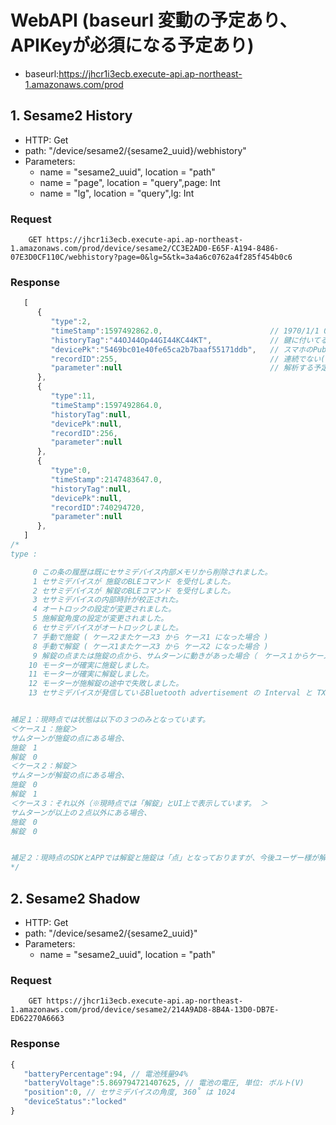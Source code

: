 # WebAPI (baseurl 変動の予定あり、APIKeyが必須になる予定あり)

* baseurl:https://jhcr1i3ecb.execute-api.ap-northeast-1.amazonaws.com/prod

## 1. Sesame2 History

* HTTP: Get
* path: "/device/sesame2/{sesame2_uuid}/webhistory"
* Parameters:
	* name = "sesame2_uuid", location = "path"
   	* name = "page", location = "query",page: Int
   	* name = "lg", location = "query",lg: Int



### Request
``` http
    GET https://jhcr1i3ecb.execute-api.ap-northeast-1.amazonaws.com/prod/device/sesame2/CC3E2AD0-E65F-A194-8486-07E3D0CF110C/webhistory?page=0&lg=5&tk=3a4a6c0762a4f285f454b0c6
```
### Response
``` javascript
   [
      {
         "type":2,                                        
         "timeStamp":1597492862.0,                        // 1970/1/1 00:00:00 から秒単位のタイムスタンプ
         "historyTag":"44OJ44Op44GI44KC44KT",             // 鍵に付いてるタグやメモ 0 ~ 21bytes
         "devicePk":"5469bc01e40fe65ca2b7baaf55171ddb",   // スマホのPublic Keyの前の16 bytes. 例え同じセサミデバイスの鍵でセサミデバイスを操作したとしても、スマホ毎に異なる。但し、アプリを削除し再度インストールすると、Public Keyが変わる。アプリを再インストールしない限り、Public Keyが変わらない。
         "recordID":255,                                  // 連続でない(将来、連続になるように修正する予定)、セサミデバイスがリセットされるまで当履歴の唯1つのID、 小→大
         "parameter":null                                 // 解析する予定
      },
      {
         "type":11,
         "timeStamp":1597492864.0,
         "historyTag":null,
         "devicePk":null,
         "recordID":256,
         "parameter":null
      },
      {
         "type":0,
         "timeStamp":2147483647.0,
         "historyTag":null,
         "devicePk":null,
         "recordID":740294720,
         "parameter":null
      },
   ]
/*
type :

     0 この条の履歴は既にセサミデバイス内部メモリから削除されました。
     1 セサミデバイスが 施錠のBLEコマンド を受付しました。
     2 セサミデバイスが 解錠のBLEコマンド を受付しました。
     3 セサミデバイスの内部時計が校正された。
     4 オートロックの設定が変更されました。
     5 施解錠角度の設定が変更されました。
     6 セサミデバイスがオートロックしました。
     7 手動で施錠 ( ケース2またケース3 から ケース1 になった場合 )
     8 手動で解錠 ( ケース1またケース3 から ケース2 になった場合 )
     9 解錠の点または施錠の点から、サムターンに動きがあった場合（　ケース１からケース３になった場合、またはケース２からケース３になった場合）
    10 モーターが確実に施錠しました。
    11 モーターが確実に解錠しました。
    12 モーターが施解錠の途中で失敗しました。
    13 セサミデバイスが発信しているBluetooth advertisement の Interval と TXPower の設定が変更されました。


補足１：現時点では状態は以下の３つのみとなっています。
＜ケース１：施錠＞
サムターンが施錠の点にある場合、
施錠　1
解錠　0　
＜ケース２：解錠＞
サムターンが解錠の点にある場合、
施錠　0
解錠　1
＜ケース３：それ以外（※現時点では「解錠」とUI上で表示しています。 ＞
サムターンが以上の２点以外にある場合、
施錠　0
解錠　0


補足２：現時点のSDKとAPPでは解錠と施錠は「点」となっておりますが、今後ユーザー様が解錠/施錠状態を範囲で設定出来る様に変更予定で、ファームウェアには既にその機能は実装しております。
*/

```

## 2. Sesame2 Shadow

* HTTP: Get
* path: "/device/sesame2/{sesame2_uuid}"
* Parameters:
	* name = "sesame2_uuid", location = "path"
     


### Request
``` http
    GET https://jhcr1i3ecb.execute-api.ap-northeast-1.amazonaws.com/prod/device/sesame2/214A9AD8-8B4A-13D0-DB7E-ED62270A6663
```
### Response
``` javascript
{
   "batteryPercentage":94, // 電池残量94%
   "batteryVoltage":5.869794721407625, // 電池の電圧, 単位: ボルト(V)
   "position":0, // セサミデバイスの角度, 360˚ は 1024
   "deviceStatus":"locked"
}
```

[Message]: README.md
